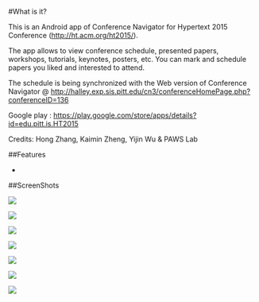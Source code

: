 #What is it?

This is an Android app of Conference Navigator for Hypertext 2015 Conference (http://ht.acm.org/ht2015/).
  
The app allows to view conference schedule, presented papers, workshops, tutorials, keynotes, posters, etc. You can mark and schedule papers you liked and interested to attend.  
  
The schedule is being synchronized with the Web version of Conference Navigator @ http://halley.exp.sis.pitt.edu/cn3/conferenceHomePage.php?conferenceID=136
  
Google play : https://play.google.com/store/apps/details?id=edu.pitt.is.HT2015

Credits: Hong Zhang, Kaimin Zheng, Yijin Wu & PAWS Lab

##Features

- 

##ScreenShots

![](https://github.com/HugoZhang33/HT2015/blob/master/HT2015%20Graphic/screenshots/home%20page.jpeg?raw=true)  
  
![](https://github.com/HugoZhang33/HT2015/blob/master/HT2015%20Graphic/screenshots/login.jpeg?raw=true)  

![](https://github.com/HugoZhang33/HT2015/blob/master/HT2015%20Graphic/screenshots/sync%20data.jpeg?raw=true)

![](https://github.com/HugoZhang33/HT2015/blob/master/HT2015%20Graphic/screenshots/paper%20detail.jpeg?raw=true)
  
![](https://github.com/HugoZhang33/HT2015/blob/master/HT2015%20Graphic/screenshots/option%20menu.jpeg?raw=true)

![](https://github.com/HugoZhang33/HT2015/blob/master/HT2015%20Graphic/screenshots/recommendation.png?raw=true)

![](https://github.com/HugoZhang33/HT2015/blob/master/HT2015%20Graphic/screenshots/attending%20list%20of%20conference.jpeg?raw=true)
